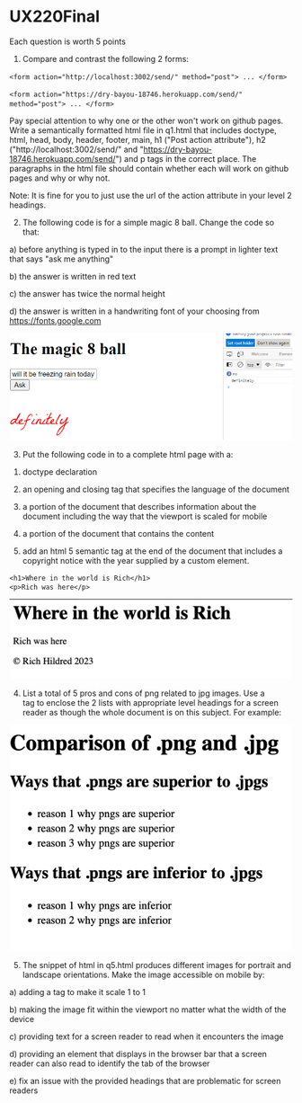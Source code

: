 # UX220Final

Each question is worth 5 points

1. Compare and contrast the following 2 forms:

`<form action="http://localhost:3002/send/" method="post"> ... </form>`

`<form action="https://dry-bayou-18746.herokuapp.com/send/" method="post"> ... </form>`

Pay special attention to why one or the other won't work on github pages. Write a semantically formatted html file in q1.html that 
includes doctype, html, head, body, header, footer, main, h1 ("Post action attribute"), h2 ("http://localhost:3002/send/" and 
"https://dry-bayou-18746.herokuapp.com/send/") and p tags in the correct place. 
The paragraphs in the html file should contain whether each will work on github pages and why or why not.

Note: It is fine for you to just use the url of the action attribute in your level 2 headings.

2. The following code is for a simple magic 8 ball. Change the code so that:

a) before anything is typed in to the input there is a prompt in lighter text that says "ask me anything"

b) the answer is written in red text

c) the answer has twice the normal height

d) the answer is written in a handwriting font of your choosing from https://fonts.google.com

![q2 sample output](readmeimages/q2.png)

3. Put the following code in to a complete html page with a:

1) doctype declaration

2) an opening and closing tag that specifies the language of the document

3) a portion of the document that describes information about the document including the way that the viewport is scaled for mobile

4) a portion of the document that contains the content

5) add an html 5 semantic tag at the end of the document that includes a copyright notice with the year supplied by a custom element.

```
<h1>Where in the world is Rich</h1>
<p>Rich was here</p>
```

![q3 sample output](readmeimages/q3.png)

4. List a total of 5 pros and cons of png related to jpg images. Use a <main> tag to enclose the 2 lists with appropriate level 
headings for a screen reader as though the whole document is on this subject. For example:

![q4 sample output](readmeimages/q4.png)

5. The snippet of html in q5.html produces different images for portrait and landscape orientations.
Make the image accessible on mobile by:

a) adding a tag to make it scale 1 to 1

b) making the image fit within the viewport no matter what the width of the device

c) providing text for a screen reader to read when it encounters the image

d) providing an element that displays in the browser bar that a screen reader can also read to identify the tab of the browser

e) fix an issue with the provided headings that are problematic for screen readers
